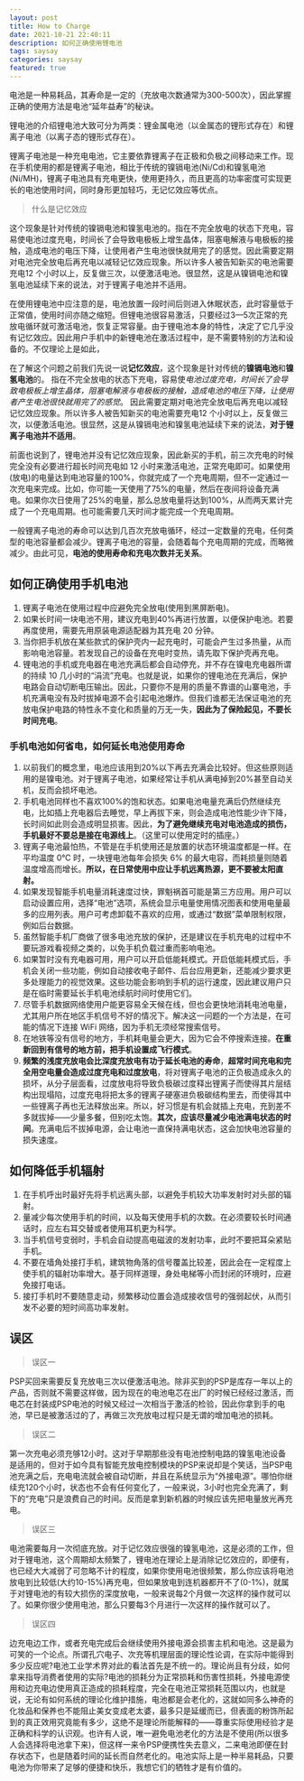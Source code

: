 ```yaml
---
layout: post
title: How to Charge
date: 2021-10-21 22:40:11
description: 如何正确使用锂电池
tags: saysay
categories: saysay
featured: true
---
```


电池是一种易耗品，其寿命是一定的（充放电次数通常为300-500次），因此掌握正确的使用方法是电池“延年益寿”的秘诀。

锂电池的介绍锂电池大致可分为两类：锂金属电池（以金属态的锂形式存在）和锂离子电池（以离子态的锂形式存在）。

锂离子电池是一种充电电池，它主要依靠锂离子在正极和负极之间移动来工作。现在手机使用的都是锂离子电池，相比于传统的镍镉电池(Ni/Cd)和镍氢电池(Ni/MH)，锂离子电池具有充电更快，使用更持久，而且更高的功率密度可实现更长的电池使用时间，同时身形更加轻巧，无记忆效应等优点。

> 什么是记忆效应

这个现象是针对传统的镍镉电池和镍氢电池的。指在不完全放电的状态下充电，容易使电池过度充电，时间长了会导致电极板上增生晶体，阻塞电解液与电极板的接触，造成电池的电压下降，让使用者产生电池很快就用完了的感觉。因此需要定期对电池完全放电后再充电以减轻记忆效应现象。所以许多人被告知新买的电池需要充电12 个小时以上，反复做三次，以便激活电池。很显然，这是从镍镉电池和镍氢电池延续下来的说法，对于锂离子电池并不适用。

在使用锂电池中应注意的是，电池放置一段时间后则进入休眠状态，此时容量低于正常值，使用时间亦随之缩短。但锂电池很容易激活，只要经过3—5次正常的充放电循环就可激活电池，恢复正常容量。由于锂电池本身的特性，决定了它几乎没有记忆效应。因此用户手机中的新锂电池在激活过程中，是不需要特别的方法和设备的。不仅理论上是如此，

在了解这个问题之前我们先说一说**记忆效应**，这个现象是针对传统的**镍镉电池**和**镍氢电池**的。
指在不完全放电的状态下充电，容易使*电池过度充电，时间长了会导致电极板上增生晶体，阻塞电解液与电极板的接触，造成电池的电压下降，让使用者产生电池很快就用完了的感觉*。
因此需要定期对电池完全放电后再充电以减轻记忆效应现象。所以许多人被告知新买的电池需要充电12 个小时以上，反复做三次，以便激活电池。很显然，这是从镍镉电池和镍氢电池延续下来的说法，**对于锂离子电池并不适用**。

前面也说到了，锂电池并没有记忆效应现象，因此新买的手机，前三次充电的时候完全没有必要进行超长时间充电如 12 小时来激活电池，正常充电即可。如果使用(放电)的电量达到电池容量的100%，你就完成了一个充电周期，但不一定通过一次充电来完成。比如，你可能一天使用了75%的电量，然后在夜间将设备充满电。如果你次日使用了25%的电量，那么总放电量将达到100%，从而两天累计完成了一个充电周期。也可能需要几天时间才能完成一个充电周期。

一般锂离子电池的寿命可以达到几百次充放电循环，经过一定数量的充电，任何类型的电池容量都会减少。锂离子电池的容量，会随着每个充电周期的完成，而略微减少。由此可见，**电池的使用寿命和充电次数并无关系**。

## 如何正确使用手机电池

1. 锂离子电池在使用过程中应避免完全放电(使用到黑屏断电)。
2. 如果长时间一块电池不用，建议充电到40%再进行放置，以便保护电池。若要再度使用，需要先用原装电源适配器为其充电 20 分钟。
3. 当你把手机放在某些款式的保护壳内一起充电时，可能会产生过多热量，从而影响电池容量。若发现自己的设备在充电时变热，请先取下保护壳再充电。
4. 锂电池的手机或充电器在电池充满后都会自动停充，并不存在镍电充电器所谓的持续 10 几小时的“涓流”充电。也就是说，如果你的锂电池在充满后，保护电路会自动切断电压输出。因此，只要你不是用的质量不靠谱的山寨电池，手机充满电没有及时拔掉电源不会引起电池爆炸。但我们谁都无法保证电池的充放电保护电路的特性永不变化和质量的万无一失，**因此为了保险起见，不要长时间充电**。

### 手机电池如何省电，如何延长电池使用寿命

1. 以前我们的概念里，电池应该用到20%以下再去充满会比较好。但这些原则适用的是镍电池。对于锂离子电池，如果经常让手机从满电掉到20%甚至自动关机，反而会损坏电池。
2. 手机电池同样也不喜欢100%的饱和状态。如果电池电量充满后仍然继续充电，比如插上充电器后去睡觉，早上再拔下来，则会造成电池性能少许下降，长时间如此则会造成明显损害。因此，**为了避免继续充电对电池造成的损伤，手机最好不要总是接在电源线上**。（这里可以使用定时的插座。）
3. 锂离子电池最怕热，不管是在手机使用还是放置的状态环境温度都是一样。在平均温度 0℃ 时，一块锂电池每年会损失 6% 的最大电容，而耗损量则随着温度增高而增长。**所以，在日常使用中应让手机远离热源，更不要被太阳直射。**
4. 如果发现智能手机电量消耗速度过快，罪魁祸首可能是第三方应用。用户可以启动设置应用，选择“电池”选项，系统会显示电量使用情况图表和使用电量最多的应用列表。用户可考虑卸载不喜欢的应用，或通过“数据”菜单限制权限，例如后台数据。
5. 虽然智能手机厂商做了很多电池充放的保护，还是建议在手机充电的过程中不要玩游戏看视频之类的，以免手机负载过重而影响电池。
6. 如果暂时没有充电器可用，用户可以开启低能耗模式。开启低能耗模式后，手机会关闭一些功能，例如自动接收电子邮件、后台应用更新，还能减少要求更多处理能力的视觉效果。这些功能会影响到手机的运行速度，因此建议用户只是在临时需要延长手机电池续航时间时使用它们。
7. 尽管手机数据网络使用户能更容易全天候在线，但也会更快地消耗电池电量，尤其用户所在地区手机信号不好的情况下。解决这一问题的一个方法是，在可能的情况下连接 WiFi 网络，因为手机无须经常搜索信号。
8. 在地铁等没有信号的地方，手机耗电量会更大，因为它会不停搜索连接。**在重新回到有信号的地方前，把手机设置成飞行模式**。
9. **频繁的浅度充放电会比深度充放电有功于延长电池的寿命**，**超常时间充电和完全用空电量会造成过度充电和过度放电**，将对锂离子电池的正负极造成永久的损坏，从分子层面看，过度放电将导致负极碳过度释出锂离子而使得其片层结构出现塌陷，过度充电将把太多的锂离子硬塞进负极碳结构里去，而使得其中一些锂离子再也无法释放出来。所以，好习惯是有机会就插上充电，充到差不多就拔掉——少量多餐，但别吃太饱。**其次，应该尽量减少电池满电状态的时间**。充满电后不拔掉电源，会让电池一直保持满电状态，这会加快电池容量的损失速度。

## 如何降低手机辐射

1. 在手机呼出时最好先将手机远离头部，以避免手机较大功率发射时对头部的辐射。
2. 量减少每次使用手机的时间，以及每天使用手机的次数。在必须要较长时间通话时，应左右耳交替或者使用耳机更为科学。
3. 当手机信号变弱时，手机会自动提高电磁波的发射功率，此时不要把耳朵紧贴手机。
4. 不要在墙角处接打手机，建筑物角落的信号覆盖比较差，因此会在一定程度上使手机的辐射功率增大。基于同样道理，身处电梯等小而封闭的环境时，应避免接打电话。
5. 接打手机时不要随意走动，频繁移动位置会造成接收信号的强弱起伏，从而引发不必要的短时间高功率发射。

## 误区

> 误区一

PSP买回来需要反复充放电三次以便激活电池。除非买到的PSP是库存一年以上的产品，否则就不需要这样做，因为现在的电池电芯在出厂的时候已经经过激活，而电芯在封装成PSP电池的时候又经过一次相当于激活的检验，因此你拿到手的电池，早已是被激活过的了，再做三次充放电过程只是无谓的增加电池的损耗。

> 误区二

第一次充电必须充够12小时。这对于早期那些没有电池控制电路的镍氢电池设备是适用的，但对于如今具有智能充放电控制模块的PSP来说却是个笑话，当PSP电池充满之后，充电电流就会被自动切断，并且在系统显示为“外接电源”。哪怕你继续充120个小时，状态也不会有任何变化了，一般来说，3小时也完全充满了，剩下的“充电”只是浪费自己的时间。反而是拿到新机器的时候应该先把电量放光再充电。

> 误区三

电池需要每月一次彻底充放。对于记忆效应很强的镍氢电池，这是必须的工作，但对于锂电池，这个周期却太频繁了，锂电池在理论上是消除记忆效应的，即便有，也已经大大减弱了可忽略不计的程度，如果你使用电池很频繁，那么你应该将电池放电到比较低(大约10-15%)再充电，但如果放电到连机器都开不了(0-1%)，就属于对锂电池的有较大损伤的深度放电，一般来说每2个月做一次这样的操作就可以了。如果你很少使用电池，那么只要每3个月进行一次这样的操作就可以了。

> 误区四

边充电边工作，或者充电完成后会继续使用外接电源会损害主机和电池。这是最为可笑的一个论点。所谓孔穴电子、次充等机理层面的理论性论调，在实际中能得到多少反应呢?电池工业学术界对此的看法首先是不统一的。理论尚且有分歧，如何拿来指导消费者使用的实际?电池的损耗分为正常损耗和伤害性损耗，外接电源使用和边充电边使用真正造成的损耗程度，完全在电池正常损耗范围以内，也就是说，无论有如何系统的理论化维护措施，电池都是会老化的，这就如同多么神奇的化妆品和保养也不能阻止美女变成老太婆，最多只是延缓而已，但表面的粉饰所起到的真正效用究竟能有多少，这绝不是理论所能解释的——尊重实际使用经验才是正确和科学的认识观。也许有人说，唯一避免电池老化的方法是不使用(所以很多人会选择将电池拿下来)，但这样一来令PSP便携性失去意义，二来电池即便在封存状态下，也是随着时间的延长而自然老化的。电池实际上是一种半易耗品，只要电池为你带来了足够的便捷和快乐，我想它们的牺牲才是有价值的。

